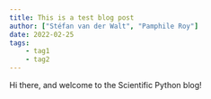 ```yaml
---
title: This is a test blog post
author: ["Stéfan van der Walt", "Pamphile Roy"]
date: 2022-02-25
tags:
    - tag1
    - tag2
---
```


Hi there, and welcome to the Scientific Python blog!
